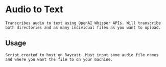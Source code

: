 # Audio to Text
    Transcribes audio to text using OpenAI Whisper APIs. Will transcribe both directories and as many individual files as you want to upload.

## Usage
    Script created to host on Raycast. Must input some audio file names and where you want the file to on your machine.

